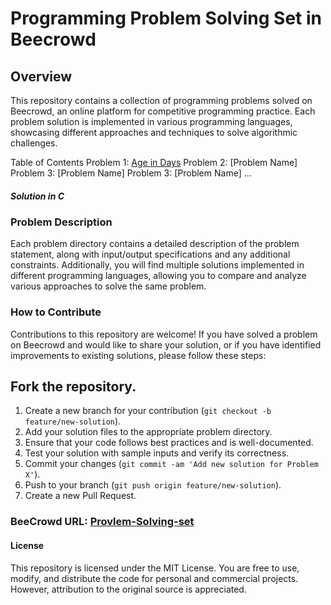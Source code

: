 # Programming Problem Solving Set in Beecrowd
## Overview
This repository contains a collection of programming problems solved on Beecrowd, an online platform for competitive programming practice. Each problem solution is implemented in various programming languages, showcasing different approaches and techniques to solve algorithmic challenges.

Table of Contents
Problem 1: [Age in Days](https://judge.beecrowd.com/en/problems/view/1020)
Problem 2: [Problem Name]
Problem 3: [Problem Name]
Problem 3: [Problem Name]
...
##### Solution in C

### Problem Description
Each problem directory contains a detailed description of the problem statement, along with input/output specifications and any additional constraints. Additionally, you will find multiple solutions implemented in different programming languages, allowing you to compare and analyze various approaches to solve the same problem.

### How to Contribute
Contributions to this repository are welcome! If you have solved a problem on Beecrowd and would like to share your solution, or if you have identified improvements to existing solutions, please follow these steps:

## Fork the repository.
1. Create a new branch for your contribution (``` git checkout -b feature/new-solution ```).
2. Add your solution files to the appropriate problem directory.
3. Ensure that your code follows best practices and is well-documented.
4. Test your solution with sample inputs and verify its correctness.
5. Commit your changes (``` git commit -am 'Add new solution for Problem X' ```).
6. Push to your branch (``` git push origin feature/new-solution ```).
7. Create a new Pull Request.

### BeeCrowd URL: [Provlem-Solving-set](https://judge.beecrowd.com/en/problems/index/1)

#### License
This repository is licensed under the MIT License. You are free to use, modify, and distribute the code for personal and commercial projects. However, attribution to the original source is appreciated.
